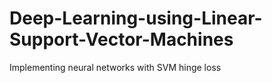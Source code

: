 # Deep-Learning-using-Linear-Support-Vector-Machines
Implementing neural networks with SVM hinge loss
